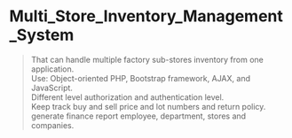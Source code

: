 # Multi_Store_Inventory_Management_System
>That can handle multiple factory sub-stores inventory from one application. <br>
> Use: Object-oriented PHP, Bootstrap framework, AJAX, and JavaScript.<br>
> Different level authorization and authentication level.<br>
> Keep track buy and sell price and lot numbers and return policy.<br>
> generate finance report employee, department, stores and companies.
